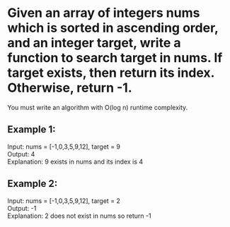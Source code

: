 # Given an array of integers nums which is sorted in ascending order, and an integer target, write a function to search target in nums. If target exists, then return its index. Otherwise, return -1.
You must write an algorithm with O(log n) runtime complexity.

 

## Example 1:

Input: nums = [-1,0,3,5,9,12], target = 9  
Output: 4  
Explanation: 9 exists in nums and its index is 4
## Example 2:

Input: nums = [-1,0,3,5,9,12], target = 2  
Output: -1  
Explanation: 2 does not exist in nums so return -1